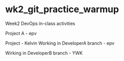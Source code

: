 # wk2\_git\_practice\_warmup

Week2 DevOps in-class activities

Project A - epv

Project - Kelvin
Working in DeveloperA branch - epv

Wirking in DeveloperB branch - YWK

